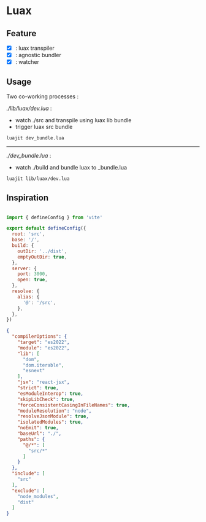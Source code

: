 # Luax

## Feature

- [x] : luax transpiler
- [x] : agnostic bundler
- [x] : watcher

## Usage

Two co-working processes :

*./lib/luax/dev.lua* :

- watch ./src and transpile using luax lib bundle
- trigger luax src bundle

```bash
luajit dev_bundle.lua
```

---

*./dev_bundle.lua* :

- watch ./build and bundle luax to _bundle.lua

```bash
luajit lib/luax/dev.lua
```

## Inspiration

```js

import { defineConfig } from 'vite'

export default defineConfig({
  root: 'src',
  base: '/',
  build: {
    outDir: '../dist',
    emptyOutDir: true,
  },
  server: {
    port: 3000,
    open: true,
  },
  resolve: {
    alias: {
      '@': '/src',
    },
  },
})
```

```json
{
  "compilerOptions": {
    "target": "es2022",
    "module": "es2022",
    "lib": [
      "dom",
      "dom.iterable",
      "esnext"
    ],
    "jsx": "react-jsx",
    "strict": true,
    "esModuleInterop": true,
    "skipLibCheck": true,
    "forceConsistentCasingInFileNames": true,
    "moduleResolution": "node",
    "resolveJsonModule": true,
    "isolatedModules": true,
    "noEmit": true,
    "baseUrl": "./",
    "paths": {
      "@/*": [
        "src/*"
      ]
    }
  },
  "include": [
    "src"
  ],
  "exclude": [
    "node_modules",
    "dist"
  ]
}
```
